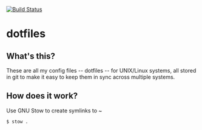 [![Build Status](https://travis-ci.org/oyvindio/dotfiles.svg?branch=master)](https://travis-ci.org/oyvindio/dotfiles)

dotfiles
========

What's this?
--------------------------------
These are all my config files -- dotfiles -- for UNIX/Linux systems, all stored in git to make it easy to keep them in sync across multiple systems.

How does it work?
-----------------
Use GNU Stow to create symlinks to ~
```
$ stow .
```
